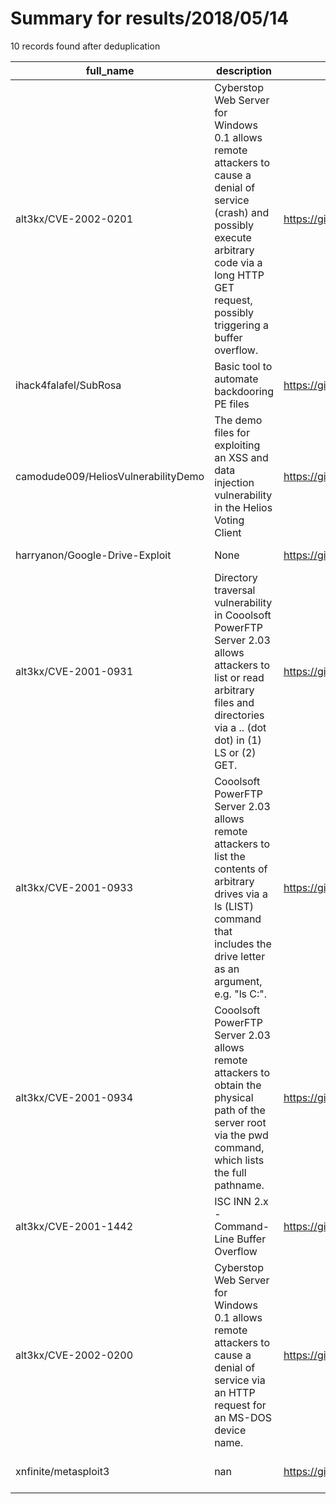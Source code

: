 
# Summary for results/2018/05/14
    
10 records found after deduplication

| full_name | description | html_url | matched_list | matched_count | pushed_at | size | stargazers_count | language | forks_count | vul_ids |
|-------------------------------------|-----------------------------------------------------------------------------------------------------------------------------------------------------------------------------------------------------------|--------------------------------------------------------|----------------------------------|-----------------|---------------------------|--------|--------------------|------------|---------------|-------------------|
| alt3kx/CVE-2002-0201 | Cyberstop Web Server for Windows 0.1 allows remote attackers to cause a denial of service (crash) and possibly execute arbitrary code via a long HTTP GET request, possibly triggering a buffer overflow. | https://github.com/alt3kx/CVE-2002-0201 | ['cve-2'] | 1 | 2018-05-14 22:25:50+00:00 | 22 | 1 | Perl | 0 | ['CVE-2002-0201'] |
| ihack4falafel/SubRosa | Basic tool to automate backdooring PE files | https://github.com/ihack4falafel/SubRosa | ['exploit'] | 1 | 2018-05-14 01:09:24+00:00 | 7893 | 40 | Python | 14 | [] |
| camodude009/HeliosVulnerabilityDemo | The demo files for exploiting an XSS and data injection vulnerability in the Helios Voting Client | https://github.com/camodude009/HeliosVulnerabilityDemo | ['exploit'] | 1 | 2018-05-14 08:18:28+00:00 | 33 | 0 | JavaScript | 0 | [] |
| harryanon/Google-Drive-Exploit | None | https://github.com/harryanon/Google-Drive-Exploit | ['exploit'] | 1 | 2018-05-14 12:28:53+00:00 | 758 | 0 | PHP | 0 | [] |
| alt3kx/CVE-2001-0931 | Directory traversal vulnerability in Cooolsoft PowerFTP Server 2.03 allows attackers to list or read arbitrary files and directories via a .. (dot dot) in (1) LS or (2) GET. | https://github.com/alt3kx/CVE-2001-0931 | ['cve-2'] | 1 | 2018-05-14 19:14:12+00:00 | 18 | 0 | | 0 | ['CVE-2001-0931'] |
| alt3kx/CVE-2001-0933 | Cooolsoft PowerFTP Server 2.03 allows remote attackers to list the contents of arbitrary drives via a ls (LIST) command that includes the drive letter as an argument, e.g. "ls C:". | https://github.com/alt3kx/CVE-2001-0933 | ['cve-2'] | 1 | 2018-05-14 19:27:58+00:00 | 18 | 0 | | 0 | ['CVE-2001-0933'] |
| alt3kx/CVE-2001-0934 | Cooolsoft PowerFTP Server 2.03 allows remote attackers to obtain the physical path of the server root via the pwd command, which lists the full pathname. | https://github.com/alt3kx/CVE-2001-0934 | ['cve-2'] | 1 | 2018-05-14 19:54:41+00:00 | 17 | 0 | | 0 | ['CVE-2001-0934'] |
| alt3kx/CVE-2001-1442 | ISC INN 2.x - Command-Line Buffer Overflow | https://github.com/alt3kx/CVE-2001-1442 | ['cve-2'] | 1 | 2018-05-14 20:42:51+00:00 | 22 | 0 | C | 0 | ['CVE-2001-1442'] |
| alt3kx/CVE-2002-0200 | Cyberstop Web Server for Windows 0.1 allows remote attackers to cause a denial of service via an HTTP request for an MS-DOS device name. | https://github.com/alt3kx/CVE-2002-0200 | ['cve-2'] | 1 | 2018-05-14 21:49:14+00:00 | 16 | 1 | | 0 | ['CVE-2002-0200'] |
| xnfinite/metasploit3 | nan | https://github.com/xnfinite/metasploit3 | ['metasploit module OR payload'] | 1 | 2018-05-14 21:42:47+00:00 | 0 | 0 | nan | 0 | [] |
